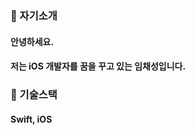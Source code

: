 ### 👋 자기소개
#### 안녕하세요.
#### 저는 iOS 개발자를 꿈을 꾸고 있는 임채성입니다.

### 👋 기술스택
#### Swift, iOS 


<!--
**pan3800/pan3800** is a ✨ _special_ ✨ repository because its `README.md` (this file) appears on your GitHub profile.

Here are some ideas to get you started:

- 🔭 I’m currently working on ...
- 🌱 I’m currently learning ...
- 👯 I’m looking to collaborate on ...
- 🤔 I’m looking for help with ...
- 💬 Ask me about ...
- 📫 How to reach me: ...
- 😄 Pronouns: ...
- ⚡ Fun fact: ...
-->
